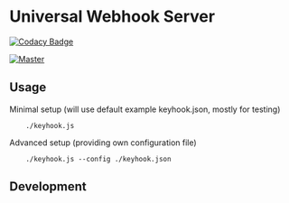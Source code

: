 # Universal Webhook Server

[![Codacy Badge](https://app.codacy.com/project/badge/Grade/280938bbb6074f86ac8b9465491c8581)](https://www.codacy.com?utm_source=github.com&amp;utm_medium=referral&amp;utm_content=keyguru/keyhook&amp;utm_campaign=Badge_Grade)

[![Master](https://circleci.com/gh/keyguru/keyhook.svg?style=svg&circle-token=9972a40412c276438dab3b255c54899ac60d5cc1)](Master)

## Usage

Minimal setup (will use default example keyhook.json, mostly for testing)

        ./keyhook.js

Advanced setup (providing own configuration file)

        ./keyhook.js --config ./keyhook.json

## Development

